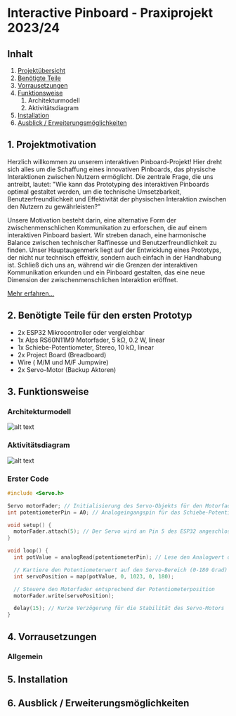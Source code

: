 # Interactive Pinboard - Praxiprojekt 2023/24



## Inhalt
1. [Projektübersicht](#1-projektübersicht)
2. [Benötigte Teile](#2-benötigte-teile)
3. [Vorrausetzungen](#3-vorrausetzungen)
4. [Funktionsweise](#4-funktionsweise)
   1. Architekturmodell
   2. Aktivitätsdiagram
5. [Installation](#5-installation)
6. [Ausblick / Erweiterungsmöglichkeiten](#6-ausblick--erweiterungsmöglichkeiten)


## 1. Projektmotivation

Herzlich willkommen zu unserem interaktiven Pinboard-Projekt! Hier dreht sich alles um die Schaffung eines innovativen Pinboards, das physische Interaktionen zwischen Nutzern ermöglicht. Die zentrale Frage, die uns antreibt, lautet: "Wie kann das Prototyping des interaktiven Pinboards optimal gestaltet werden, um die technische Umsetzbarkeit, Benutzerfreundlichkeit und Effektivität der physischen Interaktion zwischen den Nutzern zu gewährleisten?"

Unsere Motivation besteht darin, eine alternative Form der zwischenmenschlichen Kommunikation zu erforschen, die auf einem interaktiven Pinboard basiert. Wir streben danach, eine harmonische Balance zwischen technischer Raffinesse und Benutzerfreundlichkeit zu finden. Unser Hauptaugenmerk liegt auf der Entwicklung eines Prototyps, der nicht nur technisch effektiv, sondern auch einfach in der Handhabung ist. Schließ dich uns an, während wir die Grenzen der interaktiven Kommunikation erkunden und ein Pinboard gestalten, das eine neue Dimension der zwischenmenschlichen Interaktion eröffnet.

[Mehr erfahren...](Artefakte/Expose.pdf)




## 2. Benötigte Teile für den ersten Prototyp
+ 2x ESP32 Mikrocontroller oder vergleichbar
+ 1x Alps RS60N11M9 Motorfader, 5 kΩ, 0.2 W, linear
+ 1x Schiebe-Potentiometer, Stereo, 10 kΩ, linear
+ 2x Project Board (Breadboard)
+ Wire ( M/M und  M/F Jumpwire)
+ 2x Servo-Motor (Backup Aktoren)


## 3. Funktionsweise

### Architekturmodell
![alt text][Architekturmodell]


### Aktivitätsdiagram
![alt text][Aktivitätsmodell]

### Erster Code

```cpp
#include <Servo.h>

Servo motorFader; // Initialisierung des Servo-Objekts für den Motorfader
int potentiometerPin = A0; // Analogeingangspin für das Schiebe-Potentiometer

void setup() {
  motorFader.attach(5); // Der Servo wird an Pin 5 des ESP32 angeschlossen
}

void loop() {
  int potValue = analogRead(potentiometerPin); // Lese den Analogwert des Potentiometers

  // Kartiere den Potentiometerwert auf den Servo-Bereich (0-180 Grad)
  int servoPosition = map(potValue, 0, 1023, 0, 180);

  // Steuere den Motorfader entsprechend der Potentiometerposition
  motorFader.write(servoPosition);

  delay(15); // Kurze Verzögerung für die Stabilität des Servo-Motors
}
```



## 4. Vorrausetzungen
### Allgemein

## 5. Installation

## 6. Ausblick / Erweiterungsmöglichkeiten





[Aktivitätsmodell]:https://github.com/TheManitu/Interactive-Pinboard/blob/main/Artefakte/Architektur-Aktivitätsdiagramm.png
[Architekturmodell]:https://github.com/TheManitu/Interactive-Pinboard/blob/main/Artefakte/Architektur-Architekturdiagramm.png
